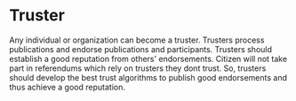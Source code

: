 # Truster

Any individual or organization can become a truster.
Trusters process publications and endorse publications and participants.
Trusters should establish a good reputation from others' endorsements.
Citizen will not take part in referendums which rely on trusters they dont trust.
So, trusters should develop the best trust algorithms to publish good endorsements and thus achieve a good reputation.
